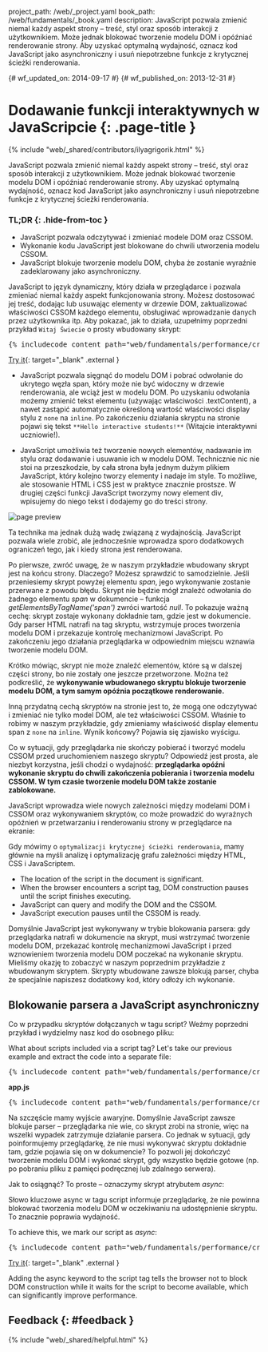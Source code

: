 project_path: /web/_project.yaml book_path: /web/fundamentals/_book.yaml description: JavaScript pozwala zmienić niemal każdy aspekt strony &ndash; treść, styl oraz sposób interakcji z użytkownikiem. Może jednak blokować tworzenie modelu DOM i opóźniać renderowanie strony. Aby uzyskać optymalną wydajność, oznacz kod JavaScript jako asynchroniczny i usuń niepotrzebne funkcje z krytycznej ścieżki renderowania.

{# wf_updated_on: 2014-09-17 #} {# wf_published_on: 2013-12-31 #}

# Dodawanie funkcji interaktywnych w JavaScripcie {: .page-title }

{% include "web/_shared/contributors/ilyagrigorik.html" %}

JavaScript pozwala zmienić niemal każdy aspekt strony &ndash; treść, styl oraz sposób interakcji z użytkownikiem. Może jednak blokować tworzenie modelu DOM i opóźniać renderowanie strony. Aby uzyskać optymalną wydajność, oznacz kod JavaScript jako asynchroniczny i usuń niepotrzebne funkcje z krytycznej ścieżki renderowania.

### TL;DR {: .hide-from-toc }

* JavaScript pozwala odczytywać i zmieniać modele DOM oraz CSSOM.
* Wykonanie kodu JavaScript jest blokowane do chwili utworzenia modelu CSSOM.
* JavaScript blokuje tworzenie modelu DOM, chyba że zostanie wyraźnie zadeklarowany jako asynchroniczny.

JavaScript to język dynamiczny, który działa w przeglądarce i pozwala zmieniać niemal każdy aspekt funkcjonowania strony. Możesz dostosować jej treść, dodając lub usuwając elementy w drzewie DOM, zaktualizować właściwości CSSOM każdego elementu, obsługiwać wprowadzanie danych przez użytkownika itp. Aby pokazać, jak to działa, uzupełnimy poprzedni przykład `Witaj Świecie` o prosty wbudowany skrypt:

<pre class="prettyprint">
{% includecode content_path="web/fundamentals/performance/critical-rendering-path/_code/script.html" region_tag="full" adjust_indentation="auto" %}
</pre>

[Try it](https://googlesamples.github.io/web-fundamentals/fundamentals/performance/critical-rendering-path/script.html){: target="_blank" .external }

* JavaScript pozwala sięgnąć do modelu DOM i pobrać odwołanie do ukrytego węzła span, który może nie być widoczny w drzewie renderowania, ale wciąż jest w modelu DOM. Po uzyskaniu odwołania możemy zmienić tekst elementu (używając właściwości .textContent), a nawet zastąpić automatycznie określoną wartość właściwości display stylu z `none` na `inline`. Po zakończeniu działania skryptu na stronie pojawi się tekst `**Hello interactive students!**` (Witajcie interaktywni uczniowie!).

* JavaScript umożliwia też tworzenie nowych elementów, nadawanie im stylu oraz dodawanie i usuwanie ich w modelu DOM. Technicznie nic nie stoi na przeszkodzie, by cała strona była jednym dużym plikiem JavaScript, który kolejno tworzy elementy i nadaje im style. To możliwe, ale stosowanie HTML i CSS jest w praktyce znacznie prostsze. W drugiej części funkcji JavaScript tworzymy nowy element div, wpisujemy do niego tekst i dodajemy go do treści strony.

<img src="images/device-js-small.png"  alt="page preview" />

Ta technika ma jednak dużą wadę związaną z wydajnością. JavaScript pozwala wiele zrobić, ale jednocześnie wprowadza sporo dodatkowych ograniczeń tego, jak i kiedy strona jest renderowana.

Po pierwsze, zwróć uwagę, że w naszym przykładzie wbudowany skrypt jest na końcu strony. Dlaczego? Możesz sprawdzić to samodzielnie. Jeśli przeniesiemy skrypt powyżej elementu *span*, jego wykonywanie zostanie przerwane z powodu błędu. Skrypt nie będzie mógł znaleźć odwołania do żadnego elementu *span* w dokumencie &ndash; funkcja *getElementsByTagName('span')* zwróci wartość *null*. To pokazuje ważną cechę: skrypt zostaje wykonany dokładnie tam, gdzie jest w dokumencie. Gdy parser HTML natrafi na tag skryptu, wstrzymuje proces tworzenia modelu DOM i przekazuje kontrolę mechanizmowi JavaScript. Po zakończeniu jego działania przeglądarka w odpowiednim miejscu wznawia tworzenie modelu DOM.

Krótko mówiąc, skrypt nie może znaleźć elementów, które są w dalszej części strony, bo nie zostały one jeszcze przetworzone. Można też podkreślić, że **wykonywanie wbudowanego skryptu blokuje tworzenie modelu DOM, a tym samym opóźnia początkowe renderowanie.**

Inną przydatną cechą skryptów na stronie jest to, że mogą one odczytywać i zmieniać nie tylko model DOM, ale też właściwości CSSOM. Właśnie to robimy w naszym przykładzie, gdy zmieniamy właściwość display elementu span z `none` na `inline`. Wynik końcowy? Pojawia się zjawisko wyścigu.

Co w sytuacji, gdy przeglądarka nie skończy pobierać i tworzyć modelu CSSOM przed uruchomieniem naszego skryptu? Odpowiedź jest prosta, ale niezbyt korzystna, jeśli chodzi o wydajność: **przeglądarka opóźni wykonanie skryptu do chwili zakończenia pobierania i tworzenia modelu CSSOM. W tym czasie tworzenie modelu DOM także zostanie zablokowane.**

JavaScript wprowadza wiele nowych zależności między modelami DOM i CSSOM oraz wykonywaniem skryptów, co może prowadzić do wyraźnych opóźnień w przetwarzaniu i renderowaniu strony w przeglądarce na ekranie:

Gdy mówimy o `optymalizacji krytycznej ścieżki renderowania`, mamy głównie na myśli analizę i optymalizację grafu zależności między HTML, CSS i JavaScriptem.

* The location of the script in the document is significant.
* When the browser encounters a script tag, DOM construction pauses until the script finishes executing.
* JavaScript can query and modify the DOM and the CSSOM.
* JavaScript execution pauses until the CSSOM is ready.

Domyślnie JavaScript jest wykonywany w trybie blokowania parsera: gdy przeglądarka natrafi w dokumencie na skrypt, musi wstrzymać tworzenie modelu DOM, przekazać kontrolę mechanizmowi JavaScript i przed wznowieniem tworzenia modelu DOM poczekać na wykonanie skryptu. Mieliśmy okazję to zobaczyć w naszym poprzednim przykładzie z wbudowanym skryptem. Skrypty wbudowane zawsze blokują parser, chyba że specjalnie napiszesz dodatkowy kod, który odłoży ich wykonanie.

## Blokowanie parsera a JavaScript asynchroniczny

Co w przypadku skryptów dołączanych w tagu script? Weźmy poprzedni przykład i wydzielmy nasz kod do osobnego pliku:

What about scripts included via a script tag? Let's take our previous example and extract the code into a separate file:

<pre class="prettyprint">
{% includecode content_path="web/fundamentals/performance/critical-rendering-path/_code/split_script.html" region_tag="full" adjust_indentation="auto" %}
</pre>

**app.js**

<pre class="prettyprint">
{% includecode content_path="web/fundamentals/performance/critical-rendering-path/_code/app.js" region_tag="full"   adjust_indentation="auto" %}
</pre>

Na szczęście mamy wyjście awaryjne. Domyślnie JavaScript zawsze blokuje parser &ndash; przeglądarka nie wie, co skrypt zrobi na stronie, więc na wszelki wypadek zatrzymuje działanie parsera. Co jednak w sytuacji, gdy poinformujemy przeglądarkę, że nie musi wykonywać skryptu dokładnie tam, gdzie pojawia się on w dokumencie? To pozwoli jej dokończyć tworzenie modelu DOM i wykonać skrypt, gdy wszystko będzie gotowe (np. po pobraniu pliku z pamięci podręcznej lub zdalnego serwera).

Jak to osiągnąć? To proste &ndash; oznaczymy skrypt atrybutem *async*:

Słowo kluczowe async w tagu script informuje przeglądarkę, że nie powinna blokować tworzenia modelu DOM w oczekiwaniu na udostępnienie skryptu. To znacznie poprawia wydajność.

To achieve this, we mark our script as *async*:

<pre class="prettyprint">
{% includecode content_path="web/fundamentals/performance/critical-rendering-path/_code/split_script_async.html" region_tag="full" adjust_indentation="auto" %}
</pre>

[Try it](https://googlesamples.github.io/web-fundamentals/fundamentals/performance/critical-rendering-path/split_script_async.html){: target="_blank" .external }

Adding the async keyword to the script tag tells the browser not to block DOM construction while it waits for the script to become available, which can significantly improve performance.

## Feedback {: #feedback }

{% include "web/_shared/helpful.html" %}